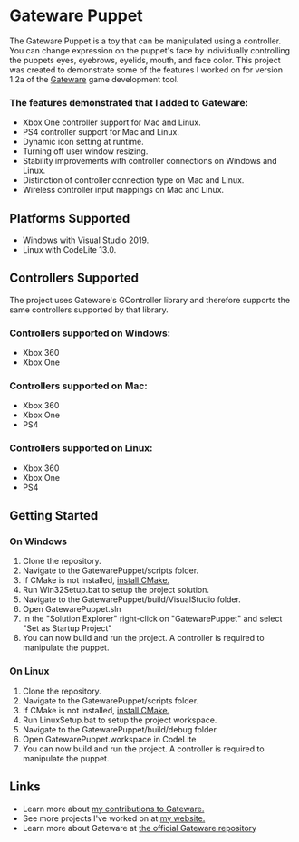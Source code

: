# Gateware Puppet

The Gateware Puppet is a toy that can be manipulated using a controller. You can change expression on the puppet's face by individually controlling the puppets eyes, eyebrows, eyelids, mouth, and face color. This project was created to demonstrate some of the features I worked on for version 1.2a of the [Gateware](https://gitlab.com/gateware-development/gateware/-/releases) game development tool.

### The features demonstrated that I added to Gateware:
- Xbox One controller support for Mac and Linux.
- PS4 controller support for Mac and Linux.
- Dynamic icon setting at runtime.
- Turning off user window resizing.
- Stability improvements with controller connections on Windows and Linux.
- Distinction of controller connection type on Mac and Linux.
- Wireless controller input mappings on Mac and Linux.

## Platforms Supported
- Windows with Visual Studio 2019.
- Linux with CodeLite 13.0.

## Controllers Supported
The project uses Gateware's GController library and therefore supports the same controllers supported by that library.

### Controllers supported on Windows:
- Xbox 360
- Xbox One

### Controllers supported on Mac:
- Xbox 360
- Xbox One
- PS4

### Controllers supported on Linux:
- Xbox 360
- Xbox One
- PS4

## Getting Started
### On Windows
1. Clone the repository.
2. Navigate to the GatewarePuppet/scripts folder.
3. If CMake is not installed, [install CMake.](https://cmake.org/download/)
4. Run Win32Setup.bat to setup the project solution.
5. Navigate to the GatewarePuppet/build/VisualStudio folder.
6. Open GatewarePuppet.sln
7. In the "Solution Explorer" right-click on "GatewarePuppet" and select "Set as Startup Project"
8. You can now build and run the project. A controller is required to manipulate the puppet.

### On Linux
1. Clone the repository.
2. Navigate to the GatewarePuppet/scripts folder.
3. If CMake is not installed, [install CMake.](https://cmake.org/download/)
4. Run LinuxSetup.bat to setup the project workspace.
5. Navigate to the GatewarePuppet/build/debug folder.
6. Open GatewarePuppet.workspace in CodeLite
7. You can now build and run the project. A controller is required to manipulate the puppet.

## Links
- Learn more about [my contributions to Gateware.](https://www.ozziemerc.com/gateware)
- See more projects I've worked on at [my website.](https://www.ozziemerc.com)
- Learn more about Gateware at [the official Gateware repository](https://gitlab.com/gateware-development)
